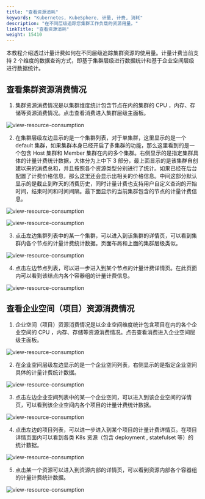 ```yaml
---
title: "查看资源消耗"
keywords: "Kubernetes, KubeSphere, 计量, 计费, 消耗"
description: "在不同层级追踪您集群工作负载的资源用量。"
linkTitle: "查看资源消耗"
weight: 15410
---
```


本教程介绍透过计量计费如何在不同层级追踪集群资源的使用量。计量计费当前支持 2 个维度的数据查询方式，即基于集群层级进行数据统计和基于企业空间层级进行数据统计。

## 查看集群资源消费情况

1. 集群资源消费情况是以集群维度统计包含节点在内的集群的 CPU ，内存、存储等资源消费情况。点击查看消费进入集群层级主面板。

![view-resource-consumption](/images/docs/zh-cn/toolbox/metering-and-billing/view-resource-consumption/ksnip_20210508-172746.png)

2. 在集群层级左边显示的是一个集群列表，对于单集群，这里显示的是一个 default 集群，如果集群本身已经开启了多集群的功能，那么这里看到的是一个包含 Host 集群和 Member 集群在内的多个集群。右侧显示的是指定集群具体的计量计费统计数据，大体分为上中下 3 部分，最上面显示的是该集群自创建以来的消费总和，并且按照各个资源类型分别进行了统计。如果已经在后台配置了计费价格信息，那么这里还会显示出相关的价格信息。中间这部分默认显示的是截止到昨天的消费历史，同时计量计费也支持用户自定义查询的开始时间，结束时间和时间间隔。最下面显示的当前集群包含的节点的计量计费信息。

![view-resource-consumption](/images/docs/zh-cn/toolbox/metering-and-billing/view-resource-consumption/ksnip_20210508-173129.png)

![view-resource-consumption](/images/docs/zh-cn/toolbox/metering-and-billing/view-resource-consumption/ksnip_20210508-173324.png)

3. 点击左边集群列表中的某一个集群，可以进入到该集群的详情页，可以看到集群内各个节点的计量计费统计数据。页面布局和上面的集群层级类似。

![view-resource-consumption](/images/docs/zh-cn/toolbox/metering-and-billing/view-resource-consumption/ksnip_20210508-173415.png)

4. 点击左边节点列表，可以进一步进入到某个节点的计量计费详情页。在此页面内可以看到该结点内各个容器组的计量计费信息。

![view-resource-consumption](/images/docs/zh-cn/toolbox/metering-and-billing/view-resource-consumption/ksnip_20210508-173717.png)

## 查看企业空间（项目）资源消费情况

1. 企业空间（项目）资源消费情况是以企业空间维度统计包含项目在内的各个企业空间的 CPU ，内存、存储等资源消费情况。点击查看消费进入企业空间层级主面板。

![view-resource-consumption](/images/docs/zh-cn/toolbox/metering-and-billing/view-resource-consumption/ksnip_20210508-173839.png)

2. 在企业空间层级左边显示的是一个企业空间列表，右侧显示的是指定企业空间具体的计量计费统计数据。

![view-resource-consumption](/images/docs/zh-cn/toolbox/metering-and-billing/view-resource-consumption/ksnip_20210508-174139.png)

3. 点击左边企业空间列表中的某一个企业空间，可以进入到该企业空间的详情页，可以看到该企业空间内各个项目的计量计费统计数据。

![view-resource-consumption](/images/docs/zh-cn/toolbox/metering-and-billing/view-resource-consumption/ksnip_20210508-174335.png)

4. 点击左边的项目列表，可以进一步进入到某个项目的计量计费详情页。在项目详情页面内可以看到各类 K8s 资源（包含 deployment , statefulset 等）的统计数据。

![view-resource-consumption](/images/docs/zh-cn/toolbox/metering-and-billing/view-resource-consumption/ksnip_20210508-174551.png)

5. 点击某一个资源可以进入到资源内部的详情页，可以看到资源内部各个容器组的计量计费统计数据。

![view-resource-consumption](/images/docs/zh-cn/toolbox/metering-and-billing/view-resource-consumption/ksnip_20210508-174648.png)
